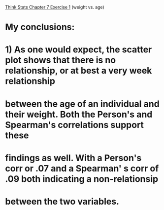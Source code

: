 [Think Stats Chapter 7 Exercise 1](http://greenteapress.com/thinkstats2/html/thinkstats2008.html#toc70) (weight vs. age)

# My conclusions:

# 1) As one would expect, the scatter plot shows that there is no relationship, or at best a very week relationship
#    between the age of an individual and their weight.  Both the Person's and Spearman's correlations support these
#    findings as well.  With a Person's corr or .07 and a Spearman' s corr of .09 both indicating a non-relationsip 
#    between the two variables.
